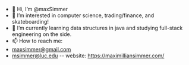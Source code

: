 - 👋 Hi, I’m @maxSimmer
- 👀 I’m interested in computer science, trading/finance, and skateboarding!
- 🌱 I’m currently learning data structures in java and studying full-stack engineering on the side.
- 📫 How to reach me:
- maxsimmer@gmail.com
- msimmer@luc.edu
-- website: https://maximilliansimmer.com/

<!---
maxSimmer/maxSimmer is a ✨ special ✨ repository because its `README.md` (this file) appears on your GitHub profile.
You can click the Preview link to take a look at your changes.
--->
